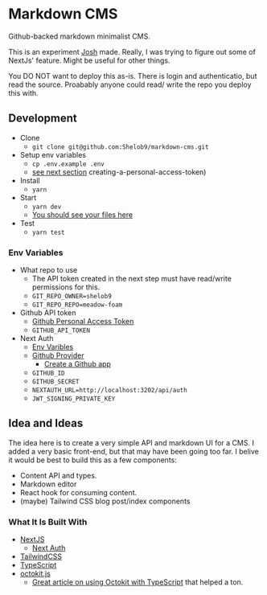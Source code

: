 # Markdown CMS

Github-backed markdown minimalist CMS.

This is an experiment [Josh](https://joshpress.net) made. Really, I was trying to figure out some of NextJs' feature. Might be useful for other things.

You DO NOT want to deploy this as-is. There is login and authenticatio, but read the source. Proabably anyone could read/ write the repo you deploy this with.

## Development

- Clone
  - `git clone git@github.com:Shelob9/markdown-cms.git`
- Setup env variables
  - `cp .env.example .env`
  - [see next section](#env-variables)
creating-a-personal-access-token)
- Install
  - `yarn`
- Start
  - `yarn dev`
  - [You should see your files here](http://localhost:3202/cms/files)
- Test
  - `yarn test`

### Env Variables  

- What repo to use
  - The API token created in the next step must have read/write permissions for this.
  - `GIT_REPO_OWNER=shelob9`
  - `GIT_REPO_REPO=meadow-foam`
- Github API token
  - [Github Personal Access Token](https://docs.github.com/en/free-pro-team@latest/github/authenticating-to-github/)
  - `GITHUB_API_TOKEN`
- Next Auth
  - [Env Varibles](https://next-auth.js.org/configuration/options#environment-variables)
  - [Github Provider](https://next-auth.js.org/providers/google)
    - [Create a Github app](https://docs.github.com/en/free-pro-team@latest/developers/apps/creating-a-github-app)
  - `GITHUB_ID`
  - `GITHUB_SECRET`
  - `NEXTAUTH_URL=http://localhost:3202/api/auth`
  - `JWT_SIGNING_PRIVATE_KEY`

## Idea and Ideas

The idea here is to create a very simple API and markdown UI for a CMS. I added a very basic front-end, but that may have been going too far. I belive it would be best to build this as a few components:

- Content API and types.
- Markdown editor
- React hook for consuming content.
- (maybe) Tailwind CSS blog post/index components

### What It Is Built With

- [NextJS](https://nextjs.org/)
  - [Next Auth](https://next-auth.js.org/)
- [TailwindCSS](https://tailwindcss.com/)
- [TypeScript](https://www.typescriptlang.org/)
- [octokit.js](https://octokit.github.io/rest.js/v18)
  - [Great article on using Octokit with TypeScript](https://dev.to/lucis/how-to-push-files-programatically-to-a-repository-using-octokit-with-typescript-1nj0) that helped a ton.

